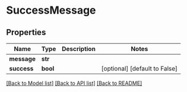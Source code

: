 # SuccessMessage

## Properties
Name | Type | Description | Notes
------------ | ------------- | ------------- | -------------
**message** | **str** |  | 
**success** | **bool** |  | [optional] [default to False]

[[Back to Model list]](../README.md#documentation-for-models) [[Back to API list]](../README.md#documentation-for-api-endpoints) [[Back to README]](../README.md)


